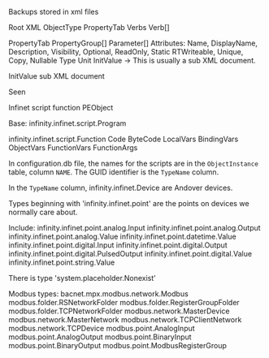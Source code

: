 Backups stored in xml files

Root XML
ObjectType
  PropertyTab
  Verbs
    Verb[]

PropertyTab
  PropertyGroup[]
    Parameter[]  Attributes: Name, DisplayName, Description, Visibility, Optional, ReadOnly, Static RTWriteable, Unique, Copy, Nullable
      Type
      Unit
      InitValue -> This is usually a sub XML document.


InitValue sub XML document

Seen

Infinet script function
PEObject

Base:
  infinity.infinet.script.Program

  infinity.infinet.script.Function
    Code
    ByteCode
    LocalVars
    BindingVars
    ObjectVars
    FunctionVars
    FunctionArgs



In configuration.db file, the names for the scripts are in the `ObjectInstance` table, column `NAME`. The GUID identifier is the `TypeName` column.

In the `TypeName` column, infinity.infinet.Device are Andover devices.

Types beginning with 'infinity.infinet.point' are the points on devices we normally care about.

Include:
infinity.infinet.point.analog.Input
infinity.infinet.point.analog.Output
infinity.infinet.point.analog.Value
infinity.infinet.point.datetime.Value
infinity.infinet.point.digital.Input
infinity.infinet.point.digital.Output
infinity.infinet.point.digital.PulsedOutput
infinity.infinet.point.digital.Value
infinity.infinet.point.string.Value

There is type 'system.placeholder.Nonexist'

Modbus types:
bacnet.mpx.modbus.network.Modbus
modbus.folder.RSNetworkFolder
modbus.folder.RegisterGroupFolder
modbus.folder.TCPNetworkFolder
modbus.network.MasterDevice
modbus.network.MasterNetwork
modbus.network.TCPClientNetwork
modbus.network.TCPDevice
modbus.point.AnalogInput
modbus.point.AnalogOutput
modbus.point.BinaryInput
modbus.point.BinaryOutput
modbus.point.ModbusRegisterGroup
